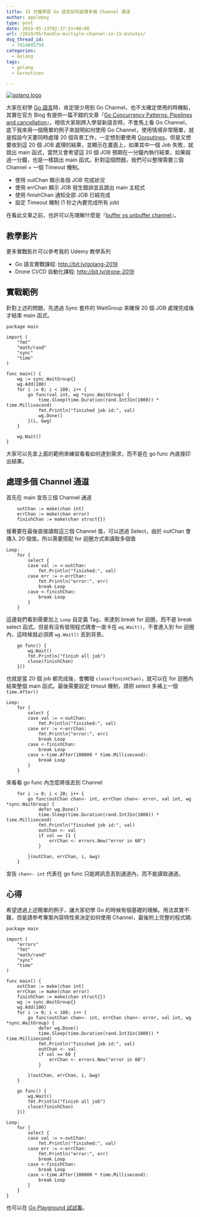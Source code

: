```yaml
---
title: 15 分鐘學習 Go 語言如何處理多個 Channel 通道
author: appleboy
type: post
date: 2019-05-13T02:37:51+00:00
url: /2019/05/handle-multiple-channel-in-15-minutes/
dsq_thread_id:
  - 7414845750
categories:
  - Golang
tags:
  - golang
  - Goroutines

---
```

[![golang logo][1]][1]

大家在初學 [Go 語言][2]時，肯定很少用到 Go Channel，也不太確定使用的時機點，其實在官方 Blog 有提供一篇不錯的文章『[Go Concurrency Patterns: Pipelines and cancellation][3]』，相信大家剛跨入學習新語言時，不會馬上看 Go Channel，底下我來用一個簡單的例子來說明如何使用 Go Channel，使用情境非常簡單，就是假設今天要同時處理 20 個背景工作，一定想到要使用 [Goroutines][4]，但是又想要收到這 20 個 JOB 處理的結果，並顯示在畫面上，如果其中一個 Job 失敗，就跳出 main 函式，當然又會希望這 20 個 JOB 預期在一分鐘內執行結束，如果超過一分鐘，也是一樣跳出 main 函式。針對這個問題，我們可以整理需要三個 Channel + 一個 Timeout 機制。

  * 使用 outChan 顯示各個 JOB 完成狀況
  * 使用 errChan 顯示 JOB 發生錯誤並且跳出 main 主程式
  * 使用 finishChan 通知全部 JOB 已經完成
  * 設定 Timeout 機制 (1 秒之內要完成所有 job)

在看此文章之前，也許可以先理解什麼是『[buffer vs unbuffer channel][5]』。

<!--more-->

## 教學影片

更多實戰影片可以參考我的 Udemy 教學系列

  * Go 語言實戰課程: <http://bit.ly/golang-2019>
  * Drone CI/CD 自動化課程: <http://bit.ly/drone-2019>

## 實戰範例

針對上述的問題，先透過 Sync 套件的 WaitGroup 來確保 20 個 JOB 處理完成後才結束 main 函式。

<pre><code class="language-go">package main

import (
    "fmt"
    "math/rand"
    "sync"
    "time"
)

func main() {
    wg := sync.WaitGroup{}
    wg.Add(100)
    for i := 0; i &lt; 100; i++ {
        go func(val int, wg *sync.WaitGroup) {
            time.Sleep(time.Duration(rand.Int31n(1000)) * time.Millisecond)
            fmt.Println("finished job id:", val)
            wg.Done()
        }(i, &wg)
    }

    wg.Wait()
}</code></pre>

大家可以先拿上面的範例來練習看看如何達到需求，而不是在 go func 內直接印出結果。

## 處理多個 Channel 通道

首先在 main 宣告三個 Channel 通道

<pre><code class="language-go">    outChan := make(chan int)
    errChan := make(chan error)
    finishChan := make(chan struct{})</code></pre>

接著要在最後直接讀取這三個 Channel 值，可以透過 Select，由於 outChan 會傳入 20 個值，所以需要搭配 for 迴圈方式來讀取多個值

<pre><code class="language-go">Loop:
    for {
        select {
        case val := &lt;-outChan:
            fmt.Println("finished:", val)
        case err := &lt;-errChan:
            fmt.Println("error:", err)
            break Loop
        case &lt;-finishChan:
            break Loop
        }
    }</code></pre>

這邊我們看到需要加上 `Loop` 自定義 Tag，來達到 break for 迴圈，而不是 break select 函式。但是有沒有發現程式碼會一直卡在 `wg.Wait()`，不會進入到 for 迴圈內，這時候就必須將 `wg.Wait()` 丟到背景。

<pre><code class="language-go">    go func() {
        wg.Wait()
        fmt.Println("finish all job")
        close(finishChan)
    }()</code></pre>

也就是當 20 個 job 都完成後，會觸發 `close(finishChan)`，就可以在 for 迴圈內結束整個 main 函式。最後需要設定 timout 機制，請把 select 多補上一個 `time.After()`

<pre><code class="language-go">Loop:
    for {
        select {
        case val := &lt;-outChan:
            fmt.Println("finished:", val)
        case err := &lt;-errChan:
            fmt.Println("error:", err)
            break Loop
        case &lt;-finishChan:
            break Loop
        case &lt;-time.After(100000 * time.Millisecond):
            break Loop
        }
    }</code></pre>

來看看 go func 內怎麼將值丟到 Channel

<pre><code class="language-go">    for i := 0; i &lt; 20; i++ {
        go func(outChan chan&lt;- int, errChan chan&lt;- error, val int, wg *sync.WaitGroup) {
            defer wg.Done()
            time.Sleep(time.Duration(rand.Int31n(1000)) * time.Millisecond)
            fmt.Println("finished job id:", val)
            outChan &lt;- val
            if val == 11 {
                errChan &lt;- errors.New("error in 60")
            }

        }(outChan, errChan, i, &wg)
    }</code></pre>

宣告 `chan<- int` 代表在 go func 只能將訊息丟到通道內，而不能讀取通道。

## 心得

希望透過上述簡單的例子，讓大家初學 Go 的時候有個基礎的理解。用法其實不難，但是請參考專案內容特性來決定如何使用 Channel，最後附上完整的程式碼:

<pre><code class="language-go">package main

import (
    "errors"
    "fmt"
    "math/rand"
    "sync"
    "time"
)

func main() {
    outChan := make(chan int)
    errChan := make(chan error)
    finishChan := make(chan struct{})
    wg := sync.WaitGroup{}
    wg.Add(100)
    for i := 0; i &lt; 100; i++ {
        go func(outChan chan&lt;- int, errChan chan&lt;- error, val int, wg *sync.WaitGroup) {
            defer wg.Done()
            time.Sleep(time.Duration(rand.Int31n(1000)) * time.Millisecond)
            fmt.Println("finished job id:", val)
            outChan &lt;- val
            if val == 60 {
                errChan &lt;- errors.New("error in 60")
            }

        }(outChan, errChan, i, &wg)
    }

    go func() {
        wg.Wait()
        fmt.Println("finish all job")
        close(finishChan)
    }()

Loop:
    for {
        select {
        case val := &lt;-outChan:
            fmt.Println("finished:", val)
        case err := &lt;-errChan:
            fmt.Println("error:", err)
            break Loop
        case &lt;-finishChan:
            break Loop
        case &lt;-time.After(100000 * time.Millisecond):
            break Loop
        }
    }
}</code></pre>

也可以在 [Go Playground 試試看][6]。

 [1]: https://lh3.googleusercontent.com/jsocHCR9A9yEfDVUTrU0m42_aHhTEVDGW5p5PsQSx7GSlkt3gLjohfXH3S7P7p982332ruU_e-EtW0LwmiuZjvN65VIcyME-zE35C6EM0IV1nqY6KoNw3dwW2djjid3F-T5YgnJothA=w1920-h1080 "golang logo"
 [2]: https://golang.org
 [3]: https://blog.golang.org/pipelines
 [4]: https://tour.golang.org/concurrency/1
 [5]: https://blog.wu-boy.com/2019/04/understand-unbuffered-vs-buffered-channel-in-five-minutes/
 [6]: https://play.golang.org/p/gMwNVc4Ve8b